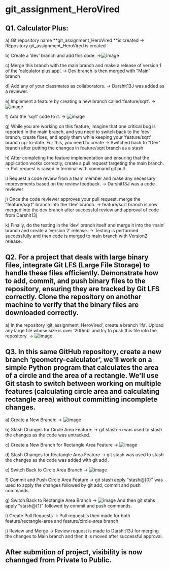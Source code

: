 # git_assignment_HeroVired

## Q1. Calculator Plus:

a) Git repository name **git_assignment_HeroVired **is created
-> REpository git_assignment_HeroVired is created

b) Create a ‘dev’ branch and add this code.
->![image](https://github.com/user-attachments/assets/589575b3-3e8e-4e34-8bc5-f2d973b12c9b)

c) Merge this branch with the main branch and make a release of version 1 of the ‘calculator plus app’.
-> Dev branch is then merged with "Main" branch

d) Add any of your classmates as collaborators.
-> Darshit13J was added as a reviewer.

e) Implement a feature by creating a new branch called ‘feature/sqrt’. 
-> ![image](https://github.com/user-attachments/assets/5e532557-73f0-4322-9b07-5eaefbea6b1c)

f) Add the ‘sqrt’ code to it.
-> ![image](https://github.com/user-attachments/assets/4acc3504-c0bf-4757-98cc-f0e43849d433)

g) While you are working on this feature, imagine that one critical bug is reported in the main branch, and you need to switch back to the ‘dev’ branch, create fixes, and apply them while keeping your ‘feature/sqrt’ branch up-to-date. For this, you need to create
-> Switched back to "Dev" branch after putting the changes in feature/sqrt branch as a stash

h) After completing the feature implementation and ensuring that the application works correctly, create a pull request targeting the main branch.
-> Pull request is raised in terminal with command git pull .

i) Request a code review from a team member and make any necessary improvements based on the review feedback.
-> Darshit13J was a code reviewer

j) Once the code reviewer approves your pull request, merge the "feature/sqrt" branch into the ‘dev’ branch.
-> feature/sqrt branch is now merged into the dev branch after successful review and approval of code from Darshit13j

k) Finally, do the testing in the ‘dev’ branch itself and merge it into the ‘main’ branch and create a ‘version 2’ release.
-> Testing is performed successfully and then code is  merged to main branch with Version2 release.


## Q2. For a project that deals with large binary files, integrate Git LFS (Large File Storage) to handle these files efficiently. Demonstrate how to add, commit, and push binary files to the repository, ensuring they are tracked by Git LFS correctly. Clone the repository on another machine to verify that the binary files are downloaded correctly.

a) In the repository ‘git_assignment_HeroVired’, create a branch ‘lfs’. Upload any large file whose size is over ‘200mb’ and try to push this file into the repository.
-> ![image](https://github.com/user-attachments/assets/7daab49b-1881-454e-9703-67089d582e3e)


## Q3. In this same GitHub repository, create a new branch ‘geometry-calculator’, we'll work on a simple Python program that calculates the area of a circle and the area of a rectangle. We'll use Git stash to switch between working on multiple features (calculating circle area and calculating rectangle area) without committing incomplete changes.

a) Create a New Branch:
-> ![image](https://github.com/user-attachments/assets/d6c614c0-4655-4188-84fa-f868a5a9c8fc)

b) Stash Changes for Circle Area Feature:
-> git stash -u was used to stash the changes as the code was untracked.

c) Create a New Branch for Rectangle Area Feature
-> ![image](https://github.com/user-attachments/assets/8d28b06c-473f-4e85-b4ca-94b32e89f4d0)

d) Stash Changes for Rectangle Area Feature
-> git stash was used to stash the changes as the code was added with git add .

e) Switch Back to Circle Area Branch
-> ![image](https://github.com/user-attachments/assets/68a3cfa4-076e-4004-85e3-9ff33ce33b79)

f) Commit and Push Circle Area Feature
-> git stash apply "stash@{0}" was used to apply the changes followed by git add, commit and push commands.

g) Switch Back to Rectangle Area Branch
-> ![image](https://github.com/user-attachments/assets/de712354-6717-4cda-bcd0-218d9a4664a2)
And then git stahs apply "stash@{1}" followed by commit and push commands. 

i) Create Pull Requests
-> Pull request is then made for both feature/rectangle-area and feature/circle-area branch

j) Review and Merge
-> Review request is made to Darshit13J for merging the changes to Main branch and then it is moved after successful approval.

## After submition of project, visibility is now channged from Private to Public.












